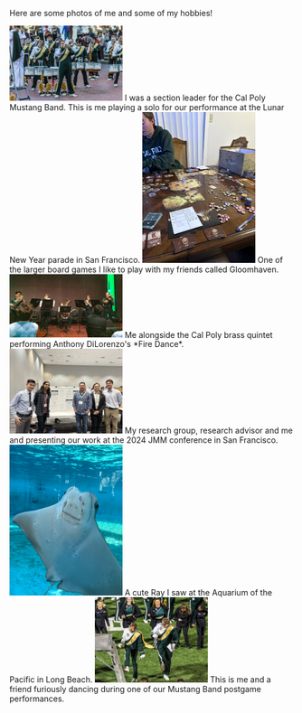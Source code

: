 

Here are some photos of me and some of my hobbies!

<img src="static/assets/img/trumpet_solo_1.jpg" alt="drawing" width="200"/>
I was a section leader for the Cal Poly Mustang Band. This is me playing a solo for our performance at the Lunar New Year parade in San Francisco.

<img src="static/assets/img/gloomhaven.jpg" alt="drawing" width="200"/>
One of the larger board games I like to play with my friends called Gloomhaven.

<img src="static/assets/img/brass_quintet.JPG" alt="drawing" width="200"/>
Me alongside the Cal Poly brass quintet performing Anthony DiLorenzo's *Fire Dance*.

<img src="static/assets/img/jmm_poster.jpg" alt="drawing" width="200"/>
My research group, research advisor and me and presenting our work at the 2024 JMM conference in San Francisco.

<img src="static/assets/img/ray.jpg" alt="drawing" width="200"/>
A cute Ray I saw at the Aquarium of the Pacific in Long Beach.

<img src="static/assets/img/me_and_nick_mustang_band.JPG" alt="drawing" width="200"/>
This is me and a friend furiously dancing during one of our Mustang Band postgame performances. 